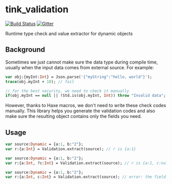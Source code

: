 # tink_validation 
[![Build Status](https://travis-ci.org/haxetink/tink_validation.svg?branch=master)](https://travis-ci.org/haxetink/tink_validation)
[![Gitter](https://img.shields.io/gitter/room/nwjs/nw.js.svg?maxAge=2592000)](https://gitter.im/haxetink/public)

Runtime type check and value extractor for dynamic objects

## Background

Sometimes we just cannot make sure the data type during compile time,
usually when the input data comes from external source. For example:

```haxe
var obj:{myInt:Int} = Json.parse('{"myString":"hello, world"}');
trace(obj.myInt + 10); // fail

// for the best security, we need to check it manually
if(obj.myInt == null || !Std.is(obj.myInt, Int)) throw "Invalid data";
```

However, thanks to Haxe macros, we don't need to write these check codes manually.
This library helps you generate the validation codes and also make sure the resulting
object contains only the fields you need.

## Usage

```haxe
var source:Dynamic = {a:1, b:"2"};
var r:{a:Int} = Validation.extract(source); // r is {a:1}

var source:Dynamic = {a:1, b:"2"};
var r:{a:Int, ?c:Int} = Validation.extract(source); // r is {a:1, c:null}

var source:Dynamic = {a:1, b:"2"};
var r:{a:Int, c:Int} = Validation.extract(source); // error: the field `c` does not exist
```
